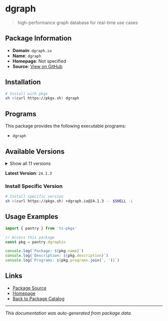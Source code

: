 # dgraph

> high-performance graph database for real-time use cases

## Package Information

- **Domain**: `dgraph.io`
- **Name**: `dgraph`
- **Homepage**: Not specified
- **Source**: [View on GitHub](https://github.com/pkgxdev/pantry/tree/main/projects/dgraph.io/package.yml)

## Installation

```bash
# Install with pkgx
sh <(curl https://pkgx.sh) dgraph
```

## Programs

This package provides the following executable programs:

- `dgraph`

## Available Versions

<details>
<summary>Show all 11 versions</summary>

- `24.1.3`, `24.1.2`, `24.1.1`, `24.1.0`, `24.0.5`
- `24.0.4`, `24.0.2`, `24.0.1`, `24.0.0`, `23.1.1`
- `23.1.0`

</details>

**Latest Version**: `24.1.3`

### Install Specific Version

```bash
# Install specific version
sh <(curl https://pkgx.sh) +dgraph.io@24.1.3 -- $SHELL -i
```

## Usage Examples

```typescript
import { pantry } from 'ts-pkgx'

// Access this package
const pkg = pantry.dgraphio

console.log(`Package: ${pkg.name}`)
console.log(`Description: ${pkg.description}`)
console.log(`Programs: ${pkg.programs.join(', ')}`)
```

## Links

- [Package Source](https://github.com/pkgxdev/pantry/tree/main/projects/dgraph.io/package.yml)
- [Homepage](#)
- [Back to Package Catalog](../package-catalog.md)

---

*This documentation was auto-generated from package data.*
